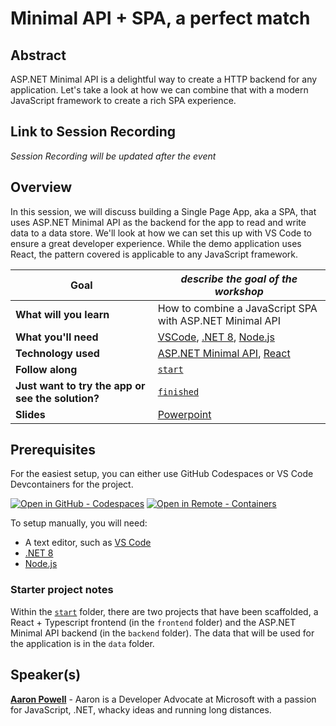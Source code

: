 # Minimal API + SPA, a perfect match

## Abstract

ASP.NET Minimal API is a delightful way to create a HTTP backend for any application. Let's take a look at how we can combine that with a modern JavaScript framework to create a rich SPA experience.

## Link to Session Recording

_Session Recording will be updated after the event_

## Overview

In this session, we will discuss building a Single Page App, aka a SPA, that uses ASP.NET Minimal API as the backend for the app to read and write data to a data store. We'll look at how we can set this up with VS Code to ensure a great developer experience. While the demo application uses React, the pattern covered is applicable to any JavaScript framework.

| **Goal**                                          | _describe the goal of the workshop_                                                               |
| ------------------------------------------------- | ------------------------------------------------------------------------------------------------- |
| **What will you learn**                           | How to combine a JavaScript SPA with ASP.NET Minimal API                                          |
| **What you'll need**                              | [VSCode](https://code.visualstudio.com), [.NET 8](https://dot.net), [Node.js](https://nodejs.org) |
| **Technology used**                               | [ASP.NET Minimal API](https://dotnet.microsoft.com/apps/aspnet), [React](https://react.dev)       |
| **Follow along**                                  | [`start`](./start)                                                                                |
| **Just want to try the app or see the solution?** | [`finished`](./finished)                                                                          |
| **Slides**                                        | [Powerpoint](slides.pptx)                                                                         |

## Prerequisites

For the easiest setup, you can either use GitHub Codespaces or VS Code Devcontainers for the project.

[![Open in GitHub - Codespaces](https://img.shields.io/static/v1?style=for-the-badge&label=GitHub+Codespaces&message=Open&color=brightgreen&logo=github)](https://github.com/codespaces/new?hide_repo_select=true&ref=main&repo=624102171&machine=standardLinux32gb&devcontainer_path=2023/Web+Track/Web+APIs/start/.devcontainer%2Fdevcontainer.json&location=WestUs2)
[![Open in Remote - Containers](https://img.shields.io/static/v1?style=for-the-badge&label=Remote%20-%20Containers&message=Open&color=blue&logo=visualstudiocode)](https://vscode.dev/redirect?url=vscode://ms-vscode-remote.remote-containers/cloneInVolume?url=https://github.com/microsoft/dotnetconf-studentzone)

To setup manually, you will need:

-   A text editor, such as [VS Code](https://code.visualstudio.com)
-   [.NET 8](https://dotnet.microsoft.com/download/dotnet/8.0)
-   [Node.js](https://nodejs.org)

### Starter project notes

Within the [`start`](./start) folder, there are two projects that have been scaffolded, a React + Typescript frontend (in the `frontend` folder) and the ASP.NET Minimal API backend (in the `backend` folder). The data that will be used for the application is in the `data` folder.

## Speaker(s)

[**Aaron Powell**](https://twitter.com/slace) - Aaron is a Developer Advocate at Microsoft with a passion for JavaScript, .NET, whacky ideas and running long distances.

